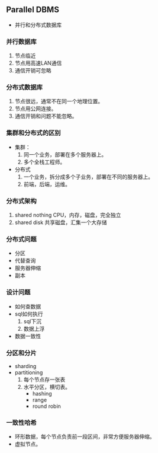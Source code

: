 ## Parallel DBMS
- 并行和分布式数据库
### 并行数据库
1. 节点临近
2. 节点用高速LAN通信
3. 通信开销可忽略
### 分布式数据库
1. 节点很远，通常不在同一个地理位置。
2. 节点用公网连接。
3. 通信开销和问题不能忽略。
### 集群和分布式的区别
- 集群：
    1. 同一个业务，部署在多个服务器上。
    2. 多个全栈工程师。
- 分布式
    1. 一个业务，拆分成多个子业务，部署在不同的服务器上。
    2. 前端，后端，运维。
### 分布式架构
1. shared nothing CPU，内存，磁盘，完全独立
2. shared disk 共享磁盘，汇集一个大存储
### 分布式问题
- 分区
- 代替查询
- 服务器伸缩
- 副本
### 设计问题
- 如何查数据
- sql如何执行
  1. sql下沉
  2. 数据上浮
- 数据一致性
### 分区和分片
- sharding
- partitioning
    1. 每个节点存一张表
    2. 水平分区，横切表。
        - hashing
        - range
        - round robin
  
### 一致性哈希
- 环形数据，每个节点负责前一段区间，非常方便服务器伸缩。
- 虚拟节点。

